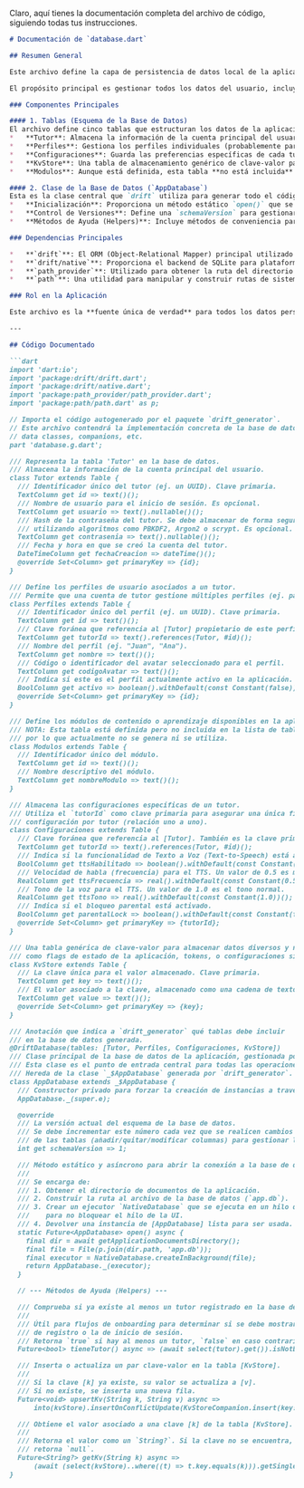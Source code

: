 Claro, aquí tienes la documentación completa del archivo de código, siguiendo todas tus instrucciones.

```markdown
# Documentación de `database.dart`

## Resumen General

Este archivo define la capa de persistencia de datos local de la aplicación utilizando el paquete `drift` (anteriormente Moor), un potente kit de herramientas de base de datos reactiva para Flutter y Dart. Establece el esquema de una base de datos SQLite y proporciona la lógica para su inicialización y acceso.

El propósito principal es gestionar todos los datos del usuario, incluyendo cuentas de tutores, perfiles asociados, configuraciones de la aplicación y un almacén genérico de clave-valor.

### Componentes Principales

#### 1. Tablas (Esquema de la Base de Datos)
El archivo define cinco tablas que estructuran los datos de la aplicación:
*   **Tutor**: Almacena la información de la cuenta principal del usuario (tutor), incluyendo credenciales y fecha de creación.
*   **Perfiles**: Gestiona los perfiles individuales (probablemente para niños o estudiantes) asociados a una cuenta de tutor.
*   **Configuraciones**: Guarda las preferencias específicas de cada tutor, como la configuración de Texto a Voz (TTS) y el bloqueo parental.
*   **KvStore**: Una tabla de almacenamiento genérico de clave-valor para guardar datos arbitrarios y no estructurados, como flags de estado o configuraciones simples.
*   **Modulos**: Aunque está definida, esta tabla **no está incluida** en la anotación `@DriftDatabase`, por lo que actualmente no forma parte de la base de datos generada. Podría ser una tabla en desuso o para una funcionalidad futura.

#### 2. Clase de la Base de Datos (`AppDatabase`)
Esta es la clase central que `drift` utiliza para generar todo el código de acceso a la base de datos.
*   **Inicialización**: Proporciona un método estático `open()` que se encarga de encontrar la ubicación adecuada en el sistema de archivos del dispositivo, crear el archivo de la base de datos (`app.db`) y establecer la conexión.
*   **Control de Versiones**: Define una `schemaVersion` para gestionar futuras migraciones de la base de datos.
*   **Métodos de Ayuda (Helpers)**: Incluye métodos de conveniencia para realizar operaciones comunes, como verificar si existe un tutor o leer/escribir en la tabla `KvStore`.

### Dependencias Principales

*   **`drift`**: El ORM (Object-Relational Mapper) principal utilizado para definir tablas como clases de Dart y generar código para consultas seguras en tipos.
*   **`drift/native`**: Proporciona el backend de SQLite para plataformas nativas (iOS, Android, macOS, Windows, Linux).
*   **`path_provider`**: Utilizado para obtener la ruta del directorio de documentos de la aplicación, un lugar seguro y persistente para almacenar el archivo de la base de datos.
*   **`path`**: Una utilidad para manipular y construir rutas de sistema de archivos de manera multiplataforma.

### Rol en la Aplicación

Este archivo es la **fuente única de verdad** para todos los datos persistentes de la aplicación. Actúa como la capa de modelo de datos, permitiendo que el resto de la aplicación interactúe con la base de datos de una manera segura, estructurada y eficiente. Centraliza toda la lógica de la base de datos, facilitando su mantenimiento y evolución.

---

## Código Documentado

```dart
import 'dart:io';
import 'package:drift/drift.dart';
import 'package:drift/native.dart';
import 'package:path_provider/path_provider.dart';
import 'package:path/path.dart' as p;

// Importa el código autogenerado por el paquete `drift_generator`.
// Este archivo contendrá la implementación concreta de la base de datos,
// data classes, companions, etc.
part 'database.g.dart';

/// Representa la tabla 'Tutor' en la base de datos.
/// Almacena la información de la cuenta principal del usuario.
class Tutor extends Table {
  /// Identificador único del tutor (ej. un UUID). Clave primaria.
  TextColumn get id => text()();
  /// Nombre de usuario para el inicio de sesión. Es opcional.
  TextColumn get usuario => text().nullable()();
  /// Hash de la contraseña del tutor. Se debe almacenar de forma segura
  /// utilizando algoritmos como PBKDF2, Argon2 o scrypt. Es opcional.
  TextColumn get contrasenia => text().nullable()();
  /// Fecha y hora en que se creó la cuenta del tutor.
  DateTimeColumn get fechaCreacion => dateTime()();
  @override Set<Column> get primaryKey => {id};
}

/// Define los perfiles de usuario asociados a un tutor.
/// Permite que una cuenta de tutor gestione múltiples perfiles (ej. para diferentes niños).
class Perfiles extends Table {
  /// Identificador único del perfil (ej. un UUID). Clave primaria.
  TextColumn get id => text()();
  /// Clave foránea que referencia al [Tutor] propietario de este perfil.
  TextColumn get tutorId => text().references(Tutor, #id)();
  /// Nombre del perfil (ej. "Juan", "Ana").
  TextColumn get nombre => text()();
  /// Código o identificador del avatar seleccionado para el perfil.
  TextColumn get codigoAvatar => text()();
  /// Indica si este es el perfil actualmente activo en la aplicación.
  BoolColumn get activo => boolean().withDefault(const Constant(false))();
  @override Set<Column> get primaryKey => {id};
}

/// Define los módulos de contenido o aprendizaje disponibles en la aplicación.
/// NOTA: Esta tabla está definida pero no incluida en la lista de tablas de `AppDatabase`,
/// por lo que actualmente no se genera ni se utiliza.
class Modulos extends Table {
  /// Identificador único del módulo.
  TextColumn get id => text()();
  /// Nombre descriptivo del módulo.
  TextColumn get nombreModulo => text()();
}

/// Almacena las configuraciones específicas de un tutor.
/// Utiliza el `tutorId` como clave primaria para asegurar una única fila de
/// configuración por tutor (relación uno a uno).
class Configuraciones extends Table {
  /// Clave foránea que referencia al [Tutor]. También es la clave primaria.
  TextColumn get tutorId => text().references(Tutor, #id)();
  /// Indica si la funcionalidad de Texto a Voz (Text-to-Speech) está activa.
  BoolColumn get ttsHabilitado => boolean().withDefault(const Constant(true))();
  /// Velocidad de habla (frecuencia) para el TTS. Un valor de 0.5 es más lento, 1.0 es normal.
  RealColumn get ttsFrecuencia => real().withDefault(const Constant(0.5))();
  /// Tono de la voz para el TTS. Un valor de 1.0 es el tono normal.
  RealColumn get ttsTono => real().withDefault(const Constant(1.0))();
  /// Indica si el bloqueo parental está activado.
  BoolColumn get parentalLock => boolean().withDefault(const Constant(false))();
  @override Set<Column> get primaryKey => {tutorId};
}

/// Una tabla genérica de clave-valor para almacenar datos diversos y no estructurados,
/// como flags de estado de la aplicación, tokens, o configuraciones simples.
class KvStore extends Table {
  /// La clave única para el valor almacenado. Clave primaria.
  TextColumn get key => text()();
  /// El valor asociado a la clave, almacenado como una cadena de texto.
  TextColumn get value => text()();
  @override Set<Column> get primaryKey => {key};
}

/// Anotación que indica a `drift_generator` qué tablas debe incluir
/// en la base de datos generada.
@DriftDatabase(tables: [Tutor, Perfiles, Configuraciones, KvStore])
/// Clase principal de la base de datos de la aplicación, gestionada por Drift.
/// Esta clase es el punto de entrada central para todas las operaciones de la base de datos.
/// Hereda de la clase `_$AppDatabase` generada por `drift_generator`.
class AppDatabase extends _$AppDatabase {
  /// Constructor privado para forzar la creación de instancias a través del método `open`.
  AppDatabase._(super.e);

  @override
  /// La versión actual del esquema de la base de datos.
  /// Se debe incrementar este número cada vez que se realicen cambios en la estructura
  /// de las tablas (añadir/quitar/modificar columnas) para gestionar las migraciones.
  int get schemaVersion => 1;

  /// Método estático y asíncrono para abrir la conexión a la base de datos.
  ///
  /// Se encarga de:
  /// 1. Obtener el directorio de documentos de la aplicación.
  /// 2. Construir la ruta al archivo de la base de datos (`app.db`).
  /// 3. Crear un ejecutor `NativeDatabase` que se ejecuta en un hilo de fondo
  ///    para no bloquear el hilo de la UI.
  /// 4. Devolver una instancia de [AppDatabase] lista para ser usada.
  static Future<AppDatabase> open() async {
    final dir = await getApplicationDocumentsDirectory();
    final file = File(p.join(dir.path, 'app.db'));
    final executor = NativeDatabase.createInBackground(file);
    return AppDatabase._(executor);
  }

  // --- Métodos de Ayuda (Helpers) ---

  /// Comprueba si ya existe al menos un tutor registrado en la base de datos.
  ///
  /// Útil para flujos de onboarding para determinar si se debe mostrar la pantalla
  /// de registro o la de inicio de sesión.
  /// Retorna `true` si hay al menos un tutor, `false` en caso contrario.
  Future<bool> tieneTutor() async => (await select(tutor).get()).isNotEmpty;

  /// Inserta o actualiza un par clave-valor en la tabla [KvStore].
  ///
  /// Si la clave [k] ya existe, su valor se actualiza a [v].
  /// Si no existe, se inserta una nueva fila.
  Future<void> upsertKv(String k, String v) async =>
      into(kvStore).insertOnConflictUpdate(KvStoreCompanion.insert(key: k, value: v));

  /// Obtiene el valor asociado a una clave [k] de la tabla [KvStore].
  ///
  /// Retorna el valor como un `String?`. Si la clave no se encuentra,
  /// retorna `null`.
  Future<String?> getKv(String k) async =>
      (await (select(kvStore)..where((t) => t.key.equals(k))).getSingleOrNull())?.value;
}

```
```